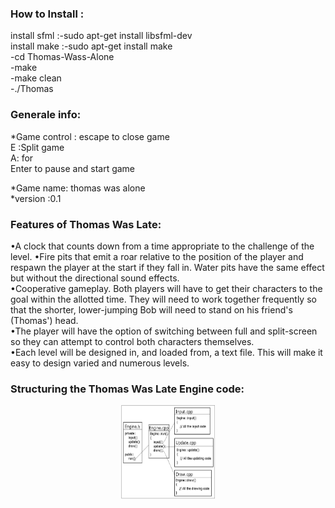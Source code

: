 <!--<p align="center">
    <img src="https://github.com/amaraoussama94/Zombie-Shooter/blob/main/game%200.2.png"  >  
</p>-->

<h3 align="left">How to Install : </h3> 

install sfml :-sudo apt-get install libsfml-dev</br>
install make :-sudo apt-get install  make</br>
              -cd Thomas-Wass-Alone </br>
              -make</br>
              -make clean</br>
              -./Thomas</br>


<h3 align="left">Generale info: </h3>    
*Game control :
escape to close  game</br>
E :Split game  </br>
A: for  </br>
Enter to pause and start game </br>

*Game name:   thomas was alone</br>
*version :0.1</br>

<h3 align="left">Features of Thomas Was Late:</h3>   
•A clock that counts down from a time appropriate to the challenge of
the level.
•Fire pits that emit a roar relative to the position of the player and respawn the player at the start if they fall in. Water pits have the same effect but
without the directional sound effects.</br>
•Cooperative gameplay. Both players will have to get their characters to the goal within the allotted time. They will need to work together frequently
so that the shorter, lower-jumping Bob will need to stand on his friend's (Thomas') head.</br>
•The player will have the option of switching between full and split-screen so they can attempt to control both characters themselves.</br>
•Each level will be designed in, and loaded from, a text file. This will make it easy to design varied and numerous levels.</br>

<h3 align="left">Structuring the Thomas Was Late Engine  code:</h3>   
<p align="center">
    <img src="https://github.com/amaraoussama94/Thomas-Wass-Alone/blob/main/UML%20Engine.png" width="150" height="150"/ >  
</p>
